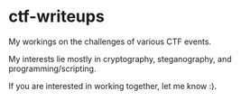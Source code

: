 # ctf-writeups
My workings on the challenges of various CTF events.

My interests lie mostly in cryptography, steganography, and programming/scripting.

If you are interested in working together, let me know :).
